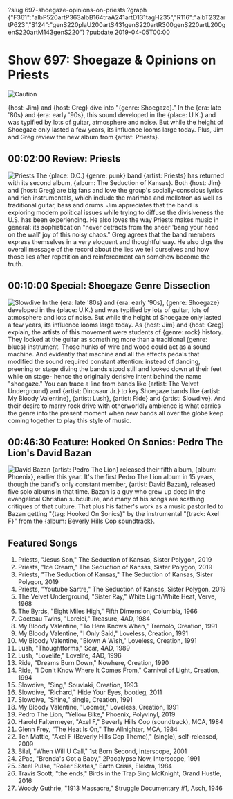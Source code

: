 ?slug 697-shoegaze-opinions-on-priests
?graph {"F361":"albP520artP363albB164traA241artD131tagH235","R116":"albT232artP623","S124":"genS220plaU200artS431genS220artR300genS220artL200genS220artM143genS220"}
?pubdate 2019-04-05T00:00

# Show 697: Shoegaze & Opinions on Priests

![Caution](//static.soundopinions.org/images/2019/shoegaze1.jpg)

{host: Jim} and {host: Greg} dive into "{genre: Shoegaze}." In the {era: late '80s} and {era: early '90s}, this sound developed in the {place: U.K.} and was typified by lots of guitar, atmosphere and noise. But while the height of Shoegaze only lasted a few years, its influence looms large today. Plus, Jim and Greg review the new album from {artist: Priests}.

## 00:02:00 Review: Priests
![Priests](//static.soundopinions.org/images/2019/priests.jpg)
The {place: D.C.} {genre: punk} band {artist: Priests} has returned with its second album, {album: The Seduction of Kansas}. Both {host: Jim} and {host: Greg} are big fans and love the group's socially-conscious lyrics and rich instrumentals, which include the marimba and mellotron as well as traditional guitar, bass and drums. Jim appreciates that the band is exploring modern political issues while trying to diffuse the divisiveness the U.S. has been experiencing. He also loves the way Priests makes music in general: its sophistication "never detracts from the sheer 'bang your head on the wall' joy of this noisy chaos." Greg agrees that the band members express themselves in a very eloquent and thoughtful way. He also digs the overall message of the record about the lies we tell ourselves and how those lies after repetition and reinforcement can somehow become the truth.

## 00:10:00 Special: Shoegaze Genre Dissection
![Slowdive](//static.soundopinions.org/images/2019/slowdive.jpg)
In the {era: late '80s} and {era: early '90s}, {genre: Shoegaze} developed in the {place: U.K.} and was typified by lots of guitar, lots of atmosphere and lots of noise. But while the height of Shoegaze only lasted a few years, its influence looms large today. As {host: Jim} and {host: Greg} explain, the artists of this movement were students of {genre: rock} history. They looked at the guitar as something more than a traditional {genre: blues} instrument. Those hunks of wire and wood could act as a sound machine. And evidently that machine and all the effects pedals that modified the sound required constant attention: instead of dancing, preening or stage diving the bands stood still and looked down at their feet while on stage- hence the originally derisive intent behind the name "shoegaze." You can trace a line from bands like {artist: The Velvet Underground} and {artist: Dinosaur Jr.} to key Shoegaze bands like {artist: My Bloody Valentine}, {artist: Lush}, {artist: Ride} and {artist: Slowdive}. And their desire to marry rock drive with otherworldly ambience is what carries the genre into the present moment when new bands all over the globe keep coming together to play this style of music. 

## 00:46:30 Feature: Hooked On Sonics: Pedro The Lion's David Bazan
![David Bazan](//static.soundopinions.org/images/2019/bazan.jpg)
{artist: Pedro The Lion} released their fifth album, {album: Phoenix}, earlier this year. It's the first Pedro The Lion album in 15 years, though the band's only constant member, {artist: David Bazan}, released five solo albums in that time. Bazan is a guy who grew up deep in the evangelical Christian subculture, and many of his songs are scathing critiques of that culture. That plus his father's work as a music pastor led to Bazan getting "{tag: Hooked On Sonics}" by the instrumental "{track: Axel F}" from the {album: Beverly Hills Cop soundtrack}. 

## Featured Songs
1. Priests, "Jesus Son," The Seduction of Kansas, Sister Polygon, 2019
1. Priests, "Ice Cream," The Seduction of Kansas, Sister Polygon, 2019
1. Priests, "The Seduction of Kansas," The Seduction of Kansas, Sister Polygon, 2019
1. Priests, "Youtube Sartre," The Seduction of Kansas, Sister Polygon, 2019
1. The Velvet Underground, "Sister Ray," White Light/White Heat, Verve, 1968
1. The Byrds, "Eight Miles High," Fifth Dimension, Columbia, 1966
1. Cocteau Twins, "Lorelei," Treasure, 4AD, 1984
1. My Bloody Valentine, "To Here Knows When," Tremolo, Creation, 1991
1. My Bloody Valentine, "I Only Said," Loveless, Creation, 1991
1. My Bloody Valentine, "Blown A Wish," Loveless, Creation, 1991
1. Lush, "Thoughtforms," Scar, 4AD, 1989
1. Lush, "Lovelife," Lovelife, 4AD, 1996
1. Ride, "Dreams Burn Down," Nowhere, Creation, 1990
1. Ride, "I Don't Know Where It Comes From," Carnival of Light, Creation, 1994
1. Slowdive, "Sing," Souvlaki, Creation, 1993
1. Slowdive, "Richard," Hide Your Eyes, bootleg, 2011
1. Slowdive, "Shine," single, Creation, 1991
1. My Bloody Valentine, "Loomer," Loveless, Creation, 1991
1. Pedro The Lion, "Yellow Bike," Phoenix, Polyvinyl, 2019
1. Harold Faltermeyer, "Axel F," Beverly Hills Cop (soundtrack), MCA, 1984
1. Glenn Frey, "The Heat Is On," The Allnighter, MCA, 1984
1. Teh Mattie, "Axel F (Beverly Hills Cop Theme)," (single), self-released, 2009
1. Bilal, "When Will U Call," 1st Born Second, Interscope, 2001
1. 2Pac, "Brenda's Got a Baby," 2Pacalypse Now, Interscope, 1991
1. Steel Pulse, "Roller Skates," Earth Crisis, Elektra, 1984
1. Travis Scott, "the ends," Birds in the Trap Sing McKnight, Grand Hustle, 2016
1. Woody Guthrie, "1913 Massacre," Struggle Documentary #1, Asch, 1946